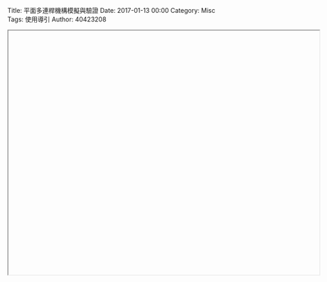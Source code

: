 Title: 平面多連桿機構模擬與驗證
Date: 2017-01-13 00:00
Category: Misc
Tags: 使用導引
Author: 40423208

<iframe src="Y:/tmp/111222/w12/w12-1.html" width="700" height="550"></iframe>



